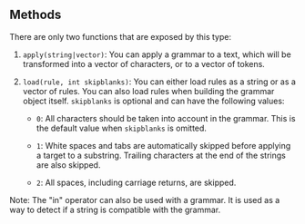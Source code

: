 ## Methods

There are only two functions that are exposed by this type:

1. `apply(string|vector)`: You can apply a grammar to a text, which will be transformed into a vector of characters, or to a vector of tokens.

2. `load(rule, int skipblanks)`: You can either load rules as a string or as a vector of rules. You can also load rules when building the grammar object itself. `skipblanks` is optional and can have the following values:

   - `0`: All characters should be taken into account in the grammar. This is the default value when `skipblanks` is omitted.
   
   - `1`: White spaces and tabs are automatically skipped before applying a target to a substring. Trailing characters at the end of the strings are also skipped.
   
   - `2`: All spaces, including carriage returns, are skipped.

Note: The "in" operator can also be used with a grammar. It is used as a way to detect if a string is compatible with the grammar.
